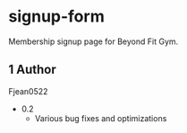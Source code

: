 # signup-form
Membership signup page for Beyond Fit Gym.

## 1 Author
Fjean0522

* 0.2
    * Various bug fixes and optimizations
